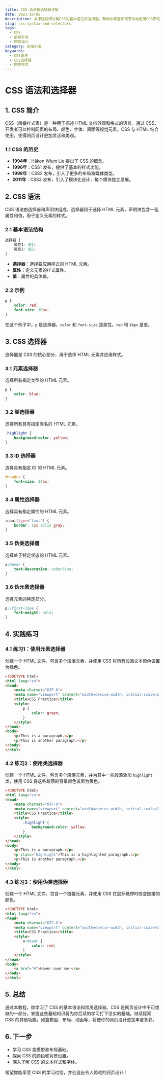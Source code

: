 ```yaml
---
title: CSS 语法和选择器详解
date: 2023-10-05
description: 本课程详细讲解CSS的基本语法和选择器，帮助你掌握如何有效地使用CSS来设计和美化网页。
slug: css-syntax-and-selectors
tags:
  - CSS
  - 前端开发
  - 网页设计
category: 前端开发
keywords:
  - CSS语法
  - CSS选择器
  - 网页样式
---
```


# CSS 语法和选择器

## 1. CSS 简介

CSS（层叠样式表）是一种用于描述 HTML 文档外观和格式的语言。通过 CSS，开发者可以控制网页的布局、颜色、字体、间距等视觉元素。CSS 与 HTML 结合使用，使得网页设计更加灵活和美观。

### 1.1 CSS 的历史

- **1994年**：Håkon Wium Lie 提出了 CSS 的概念。
- **1996年**：CSS1 发布，提供了基本的样式功能。
- **1998年**：CSS2 发布，引入了更多的布局和媒体类型。
- **2011年**：CSS3 发布，引入了模块化设计，每个模块独立发展。

## 2. CSS 语法

CSS 语法由选择器和声明块组成。选择器用于选择 HTML 元素，声明块包含一组属性和值，用于定义元素的样式。

### 2.1 基本语法结构

```css
选择器 {
    属性1: 值1;
    属性2: 值2;
}
```

- **选择器**：选择要应用样式的 HTML 元素。
- **属性**：定义元素的样式属性。
- **值**：属性的具体值。

### 2.2 示例

```css
p {
    color: red;
    font-size: 16px;
}
```

在这个例子中，`p` 是选择器，`color` 和 `font-size` 是属性，`red` 和 `16px` 是值。

## 3. CSS 选择器

选择器是 CSS 的核心部分，用于选择 HTML 元素并应用样式。

### 3.1 元素选择器

选择所有指定类型的 HTML 元素。

```css
p {
    color: blue;
}
```

### 3.2 类选择器

选择所有具有指定类名的 HTML 元素。

```css
.highlight {
    background-color: yellow;
}
```

### 3.3 ID 选择器

选择具有指定 ID 的 HTML 元素。

```css
#header {
    font-size: 24px;
}
```

### 3.4 属性选择器

选择具有指定属性的 HTML 元素。

```css
input[type="text"] {
    border: 1px solid gray;
}
```

### 3.5 伪类选择器

选择处于特定状态的 HTML 元素。

```css
a:hover {
    text-decoration: underline;
}
```

### 3.6 伪元素选择器

选择元素的特定部分。

```css
p::first-line {
    font-weight: bold;
}
```

## 4. 实践练习

### 4.1 练习1：使用元素选择器

创建一个 HTML 文件，包含多个段落元素，并使用 CSS 将所有段落文本颜色设置为绿色。

```html
<!DOCTYPE html>
<html lang="en">
<head>
    <meta charset="UTF-8">
    <meta name="viewport" content="width=device-width, initial-scale=1.0">
    <title>CSS Practice</title>
    <style>
        p {
            color: green;
        }
    </style>
</head>
<body>
    <p>This is a paragraph.</p>
    <p>This is another paragraph.</p>
</body>
</html>
```

### 4.2 练习2：使用类选择器

创建一个 HTML 文件，包含多个段落元素，并为其中一些段落添加 `highlight` 类，使用 CSS 将这些段落的背景颜色设置为黄色。

```html
<!DOCTYPE html>
<html lang="en">
<head>
    <meta charset="UTF-8">
    <meta name="viewport" content="width=device-width, initial-scale=1.0">
    <title>CSS Practice</title>
    <style>
        .highlight {
            background-color: yellow;
        }
    </style>
</head>
<body>
    <p>This is a paragraph.</p>
    <p class="highlight">This is a highlighted paragraph.</p>
    <p>This is another paragraph.</p>
</body>
</html>
```

### 4.3 练习3：使用伪类选择器

创建一个 HTML 文件，包含一个链接元素，并使用 CSS 在鼠标悬停时改变链接的颜色。

```html
<!DOCTYPE html>
<html lang="en">
<head>
    <meta charset="UTF-8">
    <meta name="viewport" content="width=device-width, initial-scale=1.0">
    <title>CSS Practice</title>
    <style>
        a:hover {
            color: red;
        }
    </style>
</head>
<body>
    <a href="#">Hover over me!</a>
</body>
</html>
```

## 5. 总结

通过本教程，你学习了 CSS 的基本语法和常用选择器。CSS 是网页设计中不可或缺的一部分，掌握这些基础知识将为你后续的学习打下坚实的基础。继续探索 CSS 的其他功能，如盒模型、布局、动画等，将使你的网页设计更加丰富多彩。

## 6. 下一步

- 学习 CSS 盒模型和布局基础。
- 探索 CSS 的颜色和背景设置。
- 深入了解 CSS 的文本样式和字体。

希望你能享受 CSS 的学习过程，并创造出令人惊艳的网页设计！